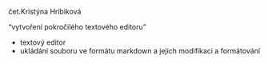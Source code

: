 čet.Kristýna Hríbiková

“vytvoření pokročilého textového editoru”
- textový editor
- ukládání souboru ve formátu markdown a jejich modifikaci a formátování